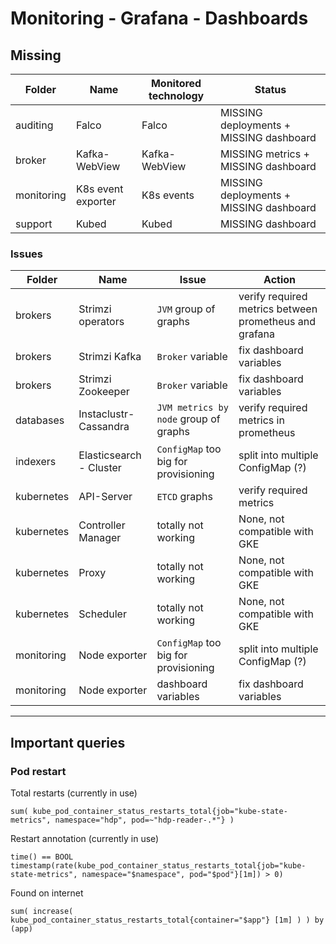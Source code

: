 
# Monitoring - Grafana - Dashboards

## Missing

| Folder     | Name               | Monitored technology | Status                                  |
|------------|--------------------|----------------------|-----------------------------------------|
| auditing   | Falco              | Falco                | MISSING deployments + MISSING dashboard |
| broker     | Kafka-WebView      | Kafka-WebView        | MISSING metrics + MISSING dashboard     |
| monitoring | K8s event exporter | K8s events           | MISSING deployments + MISSING dashboard |
| support    | Kubed              | Kubed                | MISSING dashboard                       |

### Issues

| Folder     | Name                    | Issue                                 | Action                                                 |
|------------|-------------------------|---------------------------------------|--------------------------------------------------------|
| brokers    | Strimzi operators       | `JVM` group of graphs                 | verify required metrics between prometheus and grafana |
| brokers    | Strimzi Kafka           | `Broker` variable                     | fix dashboard variables                                |
| brokers    | Strimzi Zookeeper       | `Broker` variable                     | fix dashboard variables                                |
| databases  | Instaclustr-Cassandra   | `JVM metrics by node` group of graphs | verify required metrics in prometheus                  |
| indexers   | Elasticsearch - Cluster | `ConfigMap` too big for provisioning  | split into multiple ConfigMap (?)                      |
| kubernetes | API-Server              | `ETCD` graphs                         | verify required metrics                                |
| kubernetes | Controller Manager      | totally not working                   | None, not compatible with GKE                          |
| kubernetes | Proxy                   | totally not working                   | None, not compatible with GKE                          |
| kubernetes | Scheduler               | totally not working                   | None, not compatible with GKE                          |
| monitoring | Node exporter           | `ConfigMap` too big for provisioning  | split into multiple ConfigMap (?)                      |
| monitoring | Node exporter           | dashboard variables                   | fix dashboard variables                                |

---

## Important queries

### Pod restart

Total restarts (currently in use)
```
sum( kube_pod_container_status_restarts_total{job="kube-state-metrics", namespace="hdp", pod=~"hdp-reader-.*"} )
```

Restart annotation (currently in use)
```
time() == BOOL timestamp(rate(kube_pod_container_status_restarts_total{job="kube-state-metrics", namespace="$namespace", pod="$pod"}[1m]) > 0)
```

Found on internet
```
sum( increase( kube_pod_container_status_restarts_total{container="$app"} [1m] ) ) by (app)
```
